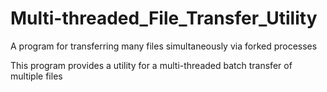 # Multi-threaded_File_Transfer_Utility
A program for transferring many files simultaneously via forked processes

This program provides a utility for a multi-threaded batch transfer of multiple files 
